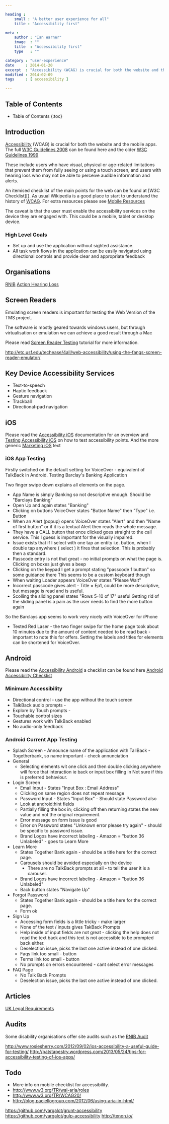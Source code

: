 ```yaml
---

heading :
    small : "A better user experience for all"
    title : "Accessibility first"

meta :
    author : "Ian Warner"
    image  : ""
    title  : "Accessibility first"
    type   : ""

category : "user-experience"
date     : 2014-01-20
excerpt  : "Accessibility (WCAG) is crucial for both the website and the mobile apps."
modified : 2014-02-09
tags     : [ accessibility ]

---
```


## Table of Contents
* Table of Contents
{:toc}

## Introduction

[Accessibility][] (WCAG) is crucial for both the website and the mobile apps.
The full [W3C Guidelines 2008][] can be found here and the older
[W3C Guidelines 1999][]

These include users who have visual, physical or age-related limitations that prevent
them from fully seeing or using a touch screen, and users with hearing loss who may
not be able to perceive audible information and alerts.

An itemised checklist of the main points for the web can be found at [W3C Checklist][].
As usual Wikipedia is a good place to start to understand the history of [WCAG][].
For extra resources please see [Mobile Resources][]

The caveat is that the user must enable the accessibility services on the device
they are engaged with. This could be a mobile, tablet or desktop device.

### High Level Goals

* Set up and use the application without sighted assistance.
* All task work flows in the application can be easily navigated using directional
controls and provide clear and appropriate feedback

## Organisations

[RNIB][]
[Action Hearing Loss][]

## Screen Readers

Emulating screen readers is important for testing the Web Version of the TMS
project.

The software is mostly geared towards windows users, but through virtualisation
or emulation we can achieve a good result through a Mac

Please read [Screen Reader Testing][] tutorial for more information.

http://etc.usf.edu/techease/4all/web-accessibility/using-the-fangs-screen-reader-emulator/

## Key Device Accessibility Services

* Text-to-speech
* Haptic feedback
* Gesture navigation
* Trackball
* Directional-pad navigation

## iOS

Please read the [Accessibility iOS][] documentation for an overview and
[Testing Accessibility iOS][] on how to test accessibility points.
And the more generic [Marketing iOS][] text

### iOS App Testing

Firstly switched on the default setting for VoiceOver - equivalent of TalkBack in Android.
Testing Barclay's Banking Application

Two finger swipe down explains all elements on the page.

* App Name is simply Banking so not descriptive enough. Should be "Barclays Banking"
* Open Up and again states "Banking"
* Clicking on buttons VoiceOver states "Button Name" then "Type" i.e. Button
* When an Alert (popup) opens VoiceOver states "Alert" and then "Name of first button"
  or if it is a textual Alert then reads the whole message.
* They have a CALL button that once clicked goes straight to the call service.
  This I guess is important for the visually impaired.
* Issue exists that if I select with one tap an entity i.e. button, when I double tap
  anywhere ( select ) it fires that selection. This is probably then a standard.
* Passcode entry is not that great - no initial prompts on what the page is.
  Clicking on boxes just gives a beep
* Clicking on the keypad I get a prompt stating "passcode 1 button" so some guidance there
  This seems to be a custom keyboard though
* When waiting Loader appears VoiceOver states "Please Wait"
* Incorrect passcode gives alert - Title = Ep1, could be more descriptive, but message is read
  and is useful.
* Scolling the sliding panel states "Rows 5-10 of 17" useful
  Getting rid of the sliding panel is a pain as the user needs to find the more button again

So the Barclays app seems to work very nicely with VoiceOver for iPhone

* Tested Red Laser - the two finger swipe for the home page took about 10 minutes due
  to the amount of content needed to be read back - important to note this for
  offers. Setting the labels and titles for elements can be shortened for VoiceOver.

## Android

Please read the [Accessibility Android][] a checklist can be found here
[Android Accessibility Checklist][]

### Minimum Accessibility

* Directional control - use the app without the touch screen
* TalkBack audio prompts -
* Explore by Touch prompts -
* Touchable control sizes
* Gestures work with TalkBack enabled
* No audio-only feedback

### Android Current App Testing

* Splash Screen - Announce name of the application with TallBack - Togetherbank, so name important - check annunciation
* General
    * Selecting elements wit one click and then double clicking anywhere will force that interaction ie back or input box filling in
      Not sure if this is preferred behaviour.
* Login Screen
    * Email Input - States "Input Box : Email Address"
    * Clicking on same region does not repeat message
    * Password Input - States "Input Box" - Should state Password also
    * Look at android:hint fields
    * Partially filling the box in; clicking off then returning states the new value and not the original requirement.
    * Error message on form issue is good
    * Error on Password states "Unknown error please try again" - should be specific to password issue.
    * Brand Logos have incorrect labeling - Amazon = "button 36 Unlabeled" - goes to Learn More
* Learn More
    * States Together Bank again - should be a title here for the correct page.
    * Carousels should be avoided especially on the device
        * There are no TalkBack prompts at all - to tell the user it is a carousel.
    * Brand Logos have incorrect labeling - Amazon = "button 36 Unlabeled"
    * Back button states "Navigate Up"
* Forgot Password
    * States Together Bank again - should be a title here for the correct page.
    * Form ok
* Sign Up
    * Accessing form fields is a little tricky - make larger
    * None of the text / inputs gives TakBack Prompts
    * Help inside of input fields are not great - clicking the help does not read the text back
      and this text is not accessible to be prompted back either.
    * Deselection issue, picks the last one active instead of one clicked.
    * Faqs link too small - button
    * Terms link too small - button
    * No prompts on errors encountered - cant select error messages
* FAQ Page
    * No Talk Back Prompts
    * Deselection issue, picks the last one active instead of one clicked.

## Articles

[UK Legal Requirements][]

## Audits

Some disability organisations offer site audits such as the [RNIB Audit][]

http://www.rosiesherry.com/2012/09/02/ios-accessibility-a-useful-guide-for-testing/
http://patstapestry.wordpress.com/2013/05/24/tips-for-accessibility-testing-of-ios-apps/

## Todo

* More info on mobile checklist for accessibility.
* http://www.w3.org/TR/wai-aria/roles
* http://www.w3.org/TR/WCAG20/
* http://blog.paciellogroup.com/2012/06/using-aria-in-html/

[Accessibility]:http://www.w3.org/WAI/
[WCAG]:http://en.wikipedia.org/wiki/Web_Content_Accessibility_Guidelines
[W3C Guidelines 2008]:http://www.w3.org/TR/WCAG20/
[W3C Guidelines 1999]:http://www.w3.org/TR/WAI-WEBCONTENT/
[W3C Chcklist]:http://www.w3.org/TR/WAI-WEBCONTENT/full-checklist.html
[Accessibility iOS]:https://developer.apple.com/library/ios/documentation/UserExperience/Conceptual/iPhoneAccessibility/Introduction/Introduction.html
[Testing Accessibility iOS]:https://developer.apple.com/library/ios/technotes/TestingAccessibilityOfiOSApps/TestingtheAccessibilityofiOSApps/TestingtheAccessibilityofiOSApps.html
[Marketing iOS]:https://developer.apple.com/technologies/ios/accessibility.html
[Accessibility Android]:http://developer.android.com/guide/topics/ui/accessibility/index.html
[Android Accessibility Checklist]:http://developer.android.com/guide/topics/ui/accessibility/checklist.html
[UK Legal Requirements]:http://www.webcredible.co.uk/user-friendly-resources/web-accessibility/uk-website-legal-requirements.shtml
[RNIB Audit]:http://www.rnib.org.uk/professionals/webaccessibility/services/siteaudits/Pages/site_audits.aspx
[Mobile Resources]:http://www.iheni.com/mobile-accessibility-guidelines/
[RNIB]:http://www.rnib.org.uk/
[Action Hearing Loss]:http://www.actiononhearingloss.org.uk/
[Screen Reader Testing]:http://www.iheni.com/screen-reader-testing/

https://github.com/yargalot/grunt-accessibility
https://github.com/yargalot/gulp-accessibility
http://tenon.io/